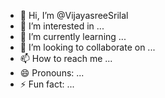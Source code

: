 - 👋 Hi, I’m @VijayasreeSrilal
- 👀 I’m interested in ...
- 🌱 I’m currently learning ...
- 💞️ I’m looking to collaborate on ...
- 📫 How to reach me ...
- 😄 Pronouns: ...
- ⚡ Fun fact: ...

<!---
VijayasreeSrilal/VijayasreeSrilal is a ✨ special ✨ repository because its `README.md` (this file) appears on your GitHub profile.
You can click the Preview link to take a look at your changes.
--->
